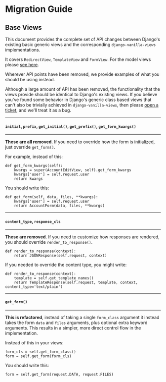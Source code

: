 # Migration Guide

## Base Views

This document provides the complete set of API changes between Django's existing basic generic views and the corresponding `django-vanilla-views` implementations.

It covers `RedirectView`, `TemplateView` and `FormView`.  For the model views please [see here][model-views].

Wherever API points have been removed, we provide examples of what you should be using instead.

Although a large amount of API has been removed, the functionality that the views provide should be identical to Django's existing views.  If you believe you've found some behavior in Django's generic class based views that can't also be trivially achieved in `django-vanilla-views`, then please [open a ticket][tickets], and we'll treat it as a bug.

---

#### `initial`, `prefix`, `get_initial()`, `get_prefix()`, `get_form_kwargs()`

---

**These are all removed**.  If you need to override how the form is initialized, just override `get_form()`.

For example, instead of this:

	def get_form_kwargs(self):
	    kwargs = super(AccountEditView, self).get_form_kwargs
	    kwargs['user'] = self.request.user
	    return kwargs

You should write this:

    def get_form(self, data, files, **kwargs):
    	kwargs['user'] = self.request.user
        return AccountForm(data, files, **kwargs)

---

#### `content_type`, `response_cls`

---

**These are removed**.  If you need to customize how responses are rendered, you should override `render_to_response()`.

    def render_to_response(context):
        return JSONResponse(self.request, context)

If you needed to override the content type, you might write:

    def render_to_response(context):
    	template = self.get_template_names()
        return TemplateResponse(self.request, template, context, content_type='text/plain')

---

#### `get_form()`

---

**This is refactored**, instead of taking a single `form_class` argument it instead takes the form `data` and `files` arguments, plus optional extra keyword arguments.  This results in a simpler, more direct control flow in the implementation.

Instead of this in your views:

    form_cls = self.get_form_class()
    form = self.get_form(form_cls)

You should write this:

    form = self.get_form(request.DATA, request.FILES)

[model-views]: model-views.md
[tickets]: https://github.com/tomchristie/django-vanilla-views/issues
